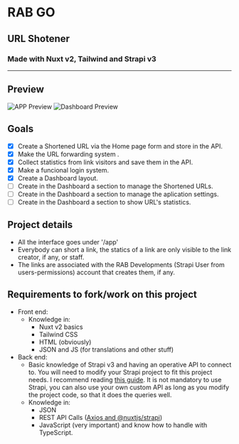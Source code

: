 # RAB GO

## URL Shotener

### Made with Nuxt v2, Tailwind and Strapi v3

---

## Preview

![APP Preview](https://i.imgur.com/Hw5l5iG.png)
![Dashboard Preview](https://i.imgur.com/hHyNJKk.png)

## Goals

- [x] Create a Shortened URL via the Home page form and store in the API.
- [x] Make the URL forwarding system .
- [X] Collect statistics from link visitors and save them in the API.
- [x] Make a funcional login system.
- [x] Create a Dashboard layout.
- [ ] Create in the Dashboard a section to manage the Shortened URLs.
- [ ] Create in the Dashboard a section to manage the aplication settings.
- [ ] Create in the Dashboard a section to show URL's statistics.

## Project details

- All the interface goes under '/app'
- Everybody can short a link, the statics of a link are only visible to the link creator, if any, or staff.
- The links are associated with the RAB Developments (Strapi User from users-permissions) account that creates them, if any.

## Requirements to fork/work on this project

- Front end:
  - Knowledge in:
    - Nuxt v2 basics
    - Tailwind CSS
    - HTML (obviously)
    - JSON and JS (for translations and other stuff)
- Back end:
  - Basic knowledge of Strapi v3 and having an operative API to connect to. You will need to modify your Strapi project to fit this project needs. I recommend reading [this guide](https://docs-v3.strapi.io/developer-docs/latest/guides/api-token.html#introduction). It is not mandatory to use Strapi, you can also use your own custom API as long as you modify the project code, so that it does the queries well.
  - Knowledge in:
    - JSON
    - REST API Calls ([Axios and @nuxtjs/strapi](https://docs-v3.strapi.io/developer-docs/latest/developer-resources/content-api/integrations/nuxt-js.html#create-a-nuxt-js-app))
    - JavaScript (very important) and know how to handle with TypeScript.
